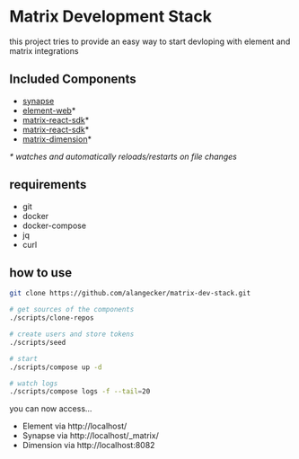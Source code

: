 # Matrix Development Stack
this project tries to provide an easy way to start devloping with element and matrix integrations 

## Included Components
- [synapse](https://github.com/matrix-org/synapse)
- [element-web](https://github.com/vector-im/element-web)*
- [matrix-react-sdk](https://github.com/matrix-org/matrix-react-sdk)*
- [matrix-react-sdk](https://github.com/matrix-org/matrix-js-sdk)*
- [matrix-dimension](https://github.com/turt2live/matrix-dimension)*

_* watches and automatically reloads/restarts on file changes_


## requirements
- git
- docker
- docker-compose
- jq
- curl


## how to use
```bash
git clone https://github.com/alangecker/matrix-dev-stack.git

# get sources of the components
./scripts/clone-repos

# create users and store tokens
./scripts/seed

# start
./scripts/compose up -d

# watch logs
./scripts/compose logs -f --tail=20
```

you can now access...
- Element via http://localhost/
- Synapse via http://localhost/_matrix/
- Dimension via http://localhost:8082
